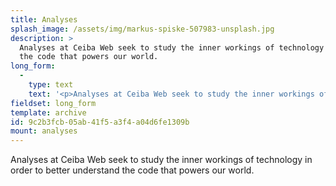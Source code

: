 ```yaml
---
title: Analyses
splash_image: /assets/img/markus-spiske-507983-unsplash.jpg
description: >
  Analyses at Ceiba Web seek to study the inner workings of technology in order to better understand
  the code that powers our world.
long_form:
  - 
    type: text
    text: '<p>Analyses at Ceiba Web seek to study the inner workings of technology in order to better understand the code that powers our world.<br></p>'
fieldset: long_form
template: archive
id: 9c2b3fcb-05ab-41f5-a3f4-a04d6fe1309b
mount: analyses
---
```

Analyses at Ceiba Web seek to study the inner workings of technology in order to better understand the code that powers our world.